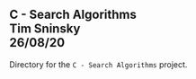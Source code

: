**C - Search Algorithms**\
Tim Sninsky\
26/08/20
---
Directory for the `C - Search Algorithms` project.
